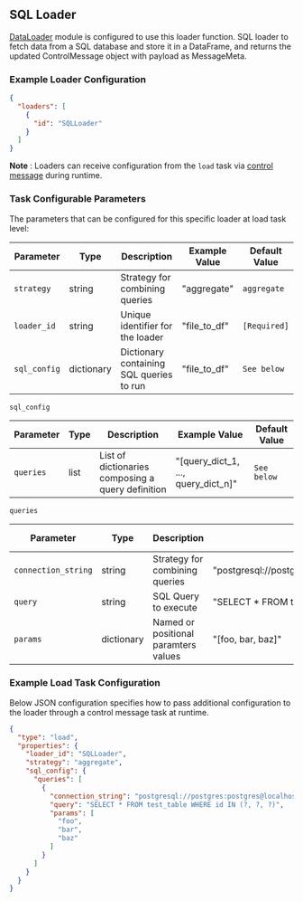 <!--
SPDX-FileCopyrightText: Copyright (c) 2022-2023, NVIDIA CORPORATION & AFFILIATES. All rights reserved.
SPDX-License-Identifier: Apache-2.0

Licensed under the Apache License, Version 2.0 (the "License");
you may not use this file except in compliance with the License.
You may obtain a copy of the License at

http://www.apache.org/licenses/LICENSE-2.0

Unless required by applicable law or agreed to in writing, software
distributed under the License is distributed on an "AS IS" BASIS,
WITHOUT WARRANTIES OR CONDITIONS OF ANY KIND, either express or implied.
See the License for the specific language governing permissions and
limitations under the License.
-->

## SQL Loader

[DataLoader](../../modules/core/data_loader.md) module is configured to use this loader function. SQL loader to fetch data from a SQL database and store it in a DataFrame, and returns the updated ControlMessage object with payload
as MessageMeta.

### Example Loader Configuration

```json
{
  "loaders": [
    {
      "id": "SQLLoader"
    }
  ]
}
```

**Note** :  Loaders can receive configuration from the `load` task
via [control message](../../../source/control_message_guide.md) during runtime.

### Task Configurable Parameters

The parameters that can be configured for this specific loader at load task level:

| Parameter    | Type   | Description                              | Example Value      | Default Value |
|--------------|--------|------------------------------------------|--------------------|---------------|
| `strategy`   | string | Strategy for combining queries           | "aggregate"      	 | `aggregate`   |
| `loader_id`  | string | Unique identifier for the loader         | "file_to_df"       | `[Required]`  |
| `sql_config` | dictionary   | Dictionary containing SQL queries to run | "file_to_df"       | `See below`   |

`sql_config`

| Parameter | Type | Description                                       | Example Value                              | Default Value |
|-----------|------|---------------------------------------------------|--------------------------------------------|---------------|
| `queries` | list | List of dictionaries composing a query definition | "[query_dict_1, ..., query_dict_n]"      	 | `See below`   |

`queries`

| Parameter           | Type   | Description                          | Example Value                                                   | Default Value |
|---------------------|--------|--------------------------------------|-----------------------------------------------------------------|---------------|
| `connection_string` | string | Strategy for combining queries       | "postgresql://postgres:postgres@localhost:5432/postgres"      	 | `[required]`  |
| `query`             | string | SQL Query to execute                 | "SELECT * FROM test_table WHERE id IN (?, ?, ?)"                | `[Required]`  |
| `params`            | dictionary   | Named or positional paramters values | "[foo, bar, baz]"                                               | `-`           |

### Example Load Task Configuration

Below JSON configuration specifies how to pass additional configuration to the loader through a control message task at
runtime.

```json
{
  "type": "load",
  "properties": {
    "loader_id": "SQLLoader",
    "strategy": "aggregate",
    "sql_config": {
      "queries": [
        {
          "connection_string": "postgresql://postgres:postgres@localhost:5431/postgres",
          "query": "SELECT * FROM test_table WHERE id IN (?, ?, ?)",
          "params": [
            "foo",
            "bar",
            "baz"
          ]
        }
      ]
    }
  }
}
```
